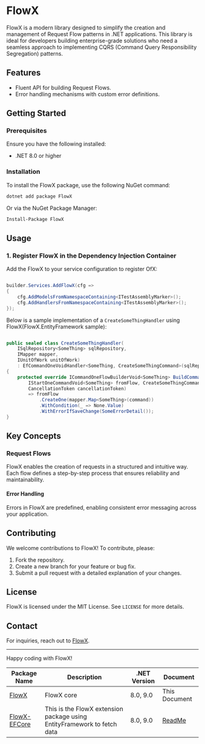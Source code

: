 # FlowX

FlowX is a modern library designed to simplify the creation and management of Request Flow patterns in .NET applications. This library is ideal for developers building enterprise-grade solutions who need a seamless approach to implementing CQRS (Command Query Responsibility Segregation) patterns.

## Features
- Fluent API for building Request Flows.
- Error handling mechanisms with custom error definitions.

## Getting Started

### Prerequisites
Ensure you have the following installed:
- .NET 8.0 or higher

### Installation

To install the FlowX package, use the following NuGet command:

```bash
dotnet add package FlowX
```

Or via the NuGet Package Manager:

```bash
Install-Package FlowX
```

## Usage

### 1. Register FlowX in the Dependency Injection Container
Add the FlowX to your service configuration to register OfX:

```csharp

builder.Services.AddFlowX(cfg =>
{
    cfg.AddModelsFromNamespaceContaining<ITestAssemblyMarker>();
    cfg.AddHandlersFromNamespaceContaining<ITestAssemblyMarker>();
});

```


Below is a sample implementation of a `CreateSomeThingHandler` using FlowX(FlowX.EntityFramework sample):

```csharp

public sealed class CreateSomeThingHandler(
    ISqlRepository<SomeThing> sqlRepository,
    IMapper mapper,
    IUnitOfWork unitOfWork)
    : EfCommandOneVoidHandler<SomeThing, CreateSomeThingCommand>(sqlRepository, unitOfWork)
{
    protected override ICommandOneFlowBuilderVoid<SomeThing> BuildCommand(
        IStartOneCommandVoid<SomeThing> fromFlow, CreateSomeThingCommand command,
        CancellationToken cancellationToken)
        => fromFlow
            .CreateOne(mapper.Map<SomeThing>(command))
            .WithCondition(_ => None.Value)
            .WithErrorIfSaveChange(SomeErrorDetail());
}
```

## Key Concepts

### Request Flows
FlowX enables the creation of requests in a structured and intuitive way. Each flow defines a step-by-step process that ensures reliability and maintainability.

#### Error Handling
Errors in FlowX are predefined, enabling consistent error messaging across your application.


## Contributing
We welcome contributions to FlowX! To contribute, please:
1. Fork the repository.
2. Create a new branch for your feature or bug fix.
3. Submit a pull request with a detailed explanation of your changes.

## License
FlowX is licensed under the MIT License. See `LICENSE` for more details.

## Contact
For inquiries, reach out to [FlowX](https://github.com/quyvu01/FlowX).

---

Happy coding with FlowX!


| Package Name                                                              | Description                                                             | .NET Version | Document                                                                                     |
|---------------------------------------------------------------------------|-------------------------------------------------------------------------|--------------|----------------------------------------------------------------------------------------------|
| [FlowX](https://www.nuget.org/packages/FlowX/)                            | FlowX core                                                              | 8.0, 9.0     | This Document                                                                                |
| [FlowX-EFCore](https://www.nuget.org/packages/FlowX.EntityFrameworkCore/) | This is the FlowX extension package using EntityFramework to fetch data | 8.0, 9.0     | [ReadMe](https://github.com/quyvu01/FlowX/blob/main/src/FlowX.EntityFrameworkCore/README.md) |



